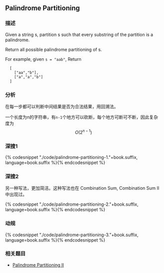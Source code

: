 ## Palindrome Partitioning


### 描述

Given a string s, partition s such that every substring of the partition is a palindrome.

Return all possible palindrome partitioning of s.

For example, given `s = "aab"`,
Return

```
  [
    ["aa","b"],
    ["a","a","b"]
  ]
```

### 分析

在每一步都可以判断中间结果是否为合法结果，用回溯法。

一个长度为n的字符串，有`n-1`个地方可以砍断，每个地方可断可不断，因此复杂度为$$O(2^{n-1})$$


### 深搜1

{% codesnippet "./code/palindrome-partitioning-1."+book.suffix, language=book.suffix %}{% endcodesnippet %}


### 深搜2

另一种写法，更加简洁。这种写法也在 Combination Sum, Combination Sum II 中出现过。

{% codesnippet "./code/palindrome-partitioning-2."+book.suffix, language=book.suffix %}{% endcodesnippet %}


### 动规

{% codesnippet "./code/palindrome-partitioning-3."+book.suffix, language=book.suffix %}{% endcodesnippet %}


### 相关题目

* [Palindrome Partitioning II](palindrome-partitioning-ii.md)
